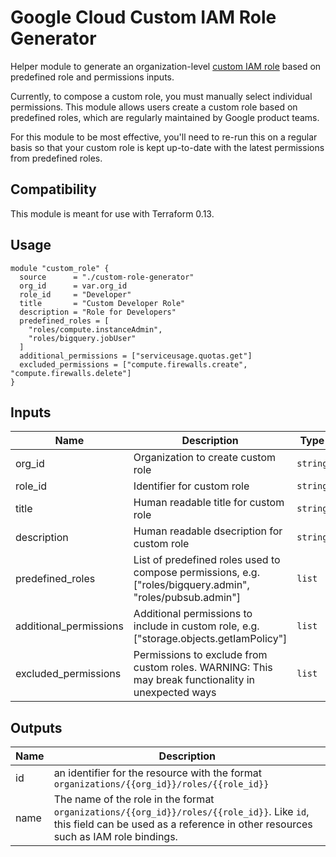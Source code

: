 # Google Cloud Custom IAM Role Generator
Helper module to generate an organization-level [custom IAM role](https://cloud.google.com/iam/docs/creating-custom-roles) based on predefined role and permissions inputs.

Currently, to compose a custom role, you must manually select individual permissions. This module allows users create a custom role based on predefined roles, which are regularly maintained by Google product teams.

For this module to be most effective, you'll need to re-run this on a regular basis so that your custom role is kept up-to-date with the latest permissions from predefined roles.

## Compatibility
This module is meant for use with Terraform 0.13.

## Usage
```hcl
module "custom_role" {
  source      = "./custom-role-generator"
  org_id      = var.org_id
  role_id     = "Developer"
  title       = "Custom Developer Role"
  description = "Role for Developers"
  predefined_roles = [
    "roles/compute.instanceAdmin",
    "roles/bigquery.jobUser"
  ]
  additional_permissions = ["serviceusage.quotas.get"]
  excluded_permissions = ["compute.firewalls.create", "compute.firewalls.delete"]
}
```

## Inputs

| Name | Description | Type | Default | Required |
|------|-------------|------|---------|:--------:|
| org\_id | Organization to create custom role | `string` | n/a | yes |
| role\_id | Identifier for custom role | `string` | n/a | yes |
| title | Human readable title for custom role | `string` | n/a | yes |
| description | Human readable dsecription for custom role | `string` | n/a | yes |
| predefined\_roles | List of predefined roles used to compose permissions, e.g. ["roles/bigquery.admin", "roles/pubsub.admin"] | `list` | n/a | yes |
| additional\_permissions | Additional permissions to include in custom role, e.g. ["storage.objects.getIamPolicy"] | `list` | `[]` | no |
| excluded\_permissions | Permissions to exclude from custom roles. WARNING: This may break functionality in unexpected ways | `list` | `[]` | no |

## Outputs

| Name | Description |
|------|-------------|
| id | an identifier for the resource with the format `organizations/{{org_id}}/roles/{{role_id}}` |
| name | The name of the role in the format `organizations/{{org_id}}/roles/{{role_id}}`. Like `id`, this field can be used as a reference in other resources such as IAM role bindings. |
